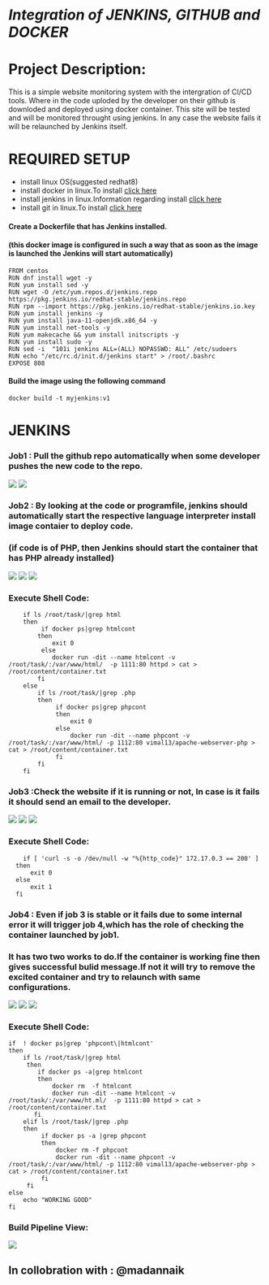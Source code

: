 # ***Integration of JENKINS, GITHUB and DOCKER*** 

# Project Description:
This is a simple website monitoring system with the intergration of CI/CD tools. Where in the code uploded by the developer on their github is downloded and deployed using docker container. This site will be tested and will be monitored throught using jenkins. In any case the website fails it will be relaunched by Jenkins itself.

# **REQUIRED SETUP**
 * install linux OS(suggested redhat8) 
 * install docker in linux.To install [click here](https://docs.docker.com/engine/install/)
 * install jenkins in linux.Information regarding install [click here](https://www.jenkins.io/download/)
 * install git in linux.To install [click here](https://git-scm.com/download/linux)
 
#### Create a Dockerfile that has Jenkins installed.
#### (this docker image is configured in such a way that as soon as the image is launched the Jenkins will start automatically)

    FROM centos
    RUN dnf install wget -y
    RUN yum install sed -y
    RUN wget -O /etc/yum.repos.d/jenkins.repo https://pkg.jenkins.io/redhat-stable/jenkins.repo
    RUN rpm --import https://pkg.jenkins.io/redhat-stable/jenkins.io.key
    RUN yum install jenkins -y
    RUN yum install java-11-openjdk.x86_64 -y
    RUN yum install net-tools -y
    RUN yum makecache && yum install initscripts -y
    RUN yum install sudo -y
    RUN sed -i  "101i jenkins ALL=(ALL) NOPASSWD: ALL" /etc/sudoers
    RUN echo "/etc/rc.d/init.d/jenkins start" > /root/.bashrc
    EXPOSE 808
  
#### Build the image using the following command

    docker build -t myjenkins:v1
    
# **JENKINS**

### Job1 : Pull the github repo automatically when some developer pushes the new code to the repo.
![](images/j11.png)
![](images/j12.png)


### Job2 : By looking at the code or programfile, jenkins should automatically start the respective language interpreter install image contaier to deploy code.
### (if code is of PHP, then Jenkins should start the container that has PHP already installed)

![](images/j21.png)
![](images/j22.png)
![](images/j23.png)

### Execute Shell Code:
        if ls /root/task/|grep html
        then
             if docker ps|grep htmlcont
            then
                exit 0
             else
                docker run -dit --name htmlcont -v /root/task/:/var/www/html/  -p 1111:80 httpd > cat > /root/content/container.txt
            fi
        else
            if ls /root/task/|grep .php
            then
                 if docker ps|grep phpcont
                 then
                     exit 0   
                 else
                     docker run -dit --name phpcont -v /root/task/:/var/www/html/ -p 1112:80 vimal13/apache-webserver-php > cat > /root/content/container.txt
                 fi
            fi      
        fi
    
### Job3 :Check the website if it is running or not, In case is it fails it should send an email to the developer.

![](images/j31.png)
![](images/j32.png)
![](images/j33.png)

### Execute Shell Code:

    	if [ 'curl -s -o /dev/null -w "%{http_code}" 172.17.0.3 == 200' ]
      then 
          exit 0
      else
          exit 1
      fi

### Job4 : Even if job 3 is stable or it fails due to some internal error it will trigger job 4,which has the role of checking the container launched by job1.
### It has two two works to do.If the container is working fine then gives successful bulid message.If not it will try to remove the excited container and try to relaunch with same configurations.

![](images/j41.png)
![](images/j42.png)
![](images/j43.png)

### Execute Shell Code:
    if  ! docker ps|grep 'phpcont\|htmlcont'
    then
        if ls /root/task/|grep html
         then
            if docker ps -a|grep htmlcont
            then
                docker rm  -f htmlcont
                docker run -dit --name htmlcont -v /root/task/:/var/www/ht.ml/  -p 1111:80 httpd > cat > /root/content/container.txt
           fi
        elif ls /root/task/|grep .php
        then
             if docker ps -a |grep phpcont
             then
                 docker rm -f phpcont
                 docker run -dit --name phpcont -v /root/task/:/var/www/html/ -p 1112:80 vimal13/apache-webserver-php > cat > /root/content/container.txt
             fi
         fi      
    else
        echo "WORKING GOOD"
    fi

### Build Pipeline View:
![](images/pipeline.png)
    
## In collobration with : @madannaik

